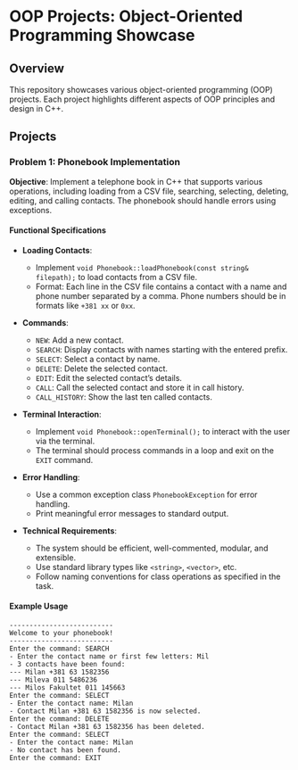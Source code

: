 # **OOP Projects: Object-Oriented Programming Showcase**

## Overview

This repository showcases various object-oriented programming (OOP) projects. Each project highlights different aspects of OOP principles and design in C++. 

## Projects

### Problem 1: Phonebook Implementation

**Objective**: Implement a telephone book in C++ that supports various operations, including loading from a CSV file, searching, selecting, deleting, editing, and calling contacts. The phonebook should handle errors using exceptions.

#### Functional Specifications

- **Loading Contacts**:
  - Implement `void Phonebook::loadPhonebook(const string& filepath);` to load contacts from a CSV file.
  - Format: Each line in the CSV file contains a contact with a name and phone number separated by a comma. Phone numbers should be in formats like `+381 xx` or `0xx`.

- **Commands**:
  - `NEW`: Add a new contact.
  - `SEARCH`: Display contacts with names starting with the entered prefix.
  - `SELECT`: Select a contact by name.
  - `DELETE`: Delete the selected contact.
  - `EDIT`: Edit the selected contact’s details.
  - `CALL`: Call the selected contact and store it in call history.
  - `CALL_HISTORY`: Show the last ten called contacts.
  
- **Terminal Interaction**:
  - Implement `void Phonebook::openTerminal();` to interact with the user via the terminal.
  - The terminal should process commands in a loop and exit on the `EXIT` command.

- **Error Handling**:
  - Use a common exception class `PhonebookException` for error handling.
  - Print meaningful error messages to standard output.

- **Technical Requirements**:
  - The system should be efficient, well-commented, modular, and extensible.
  - Use standard library types like `<string>`, `<vector>`, etc.
  - Follow naming conventions for class operations as specified in the task.

#### Example Usage

```plaintext
--------------------------
Welcome to your phonebook!
--------------------------
Enter the command: SEARCH
- Enter the contact name or first few letters: Mil
- 3 contacts have been found:
--- Milan +381 63 1582356
--- Mileva 011 5486236
--- Milos Fakultet 011 145663
Enter the command: SELECT
- Enter the contact name: Milan
- Contact Milan +381 63 1582356 is now selected.
Enter the command: DELETE
- Contact Milan +381 63 1582356 has been deleted.
Enter the command: SELECT
- Enter the contact name: Milan
- No contact has been found.
Enter the command: EXIT
